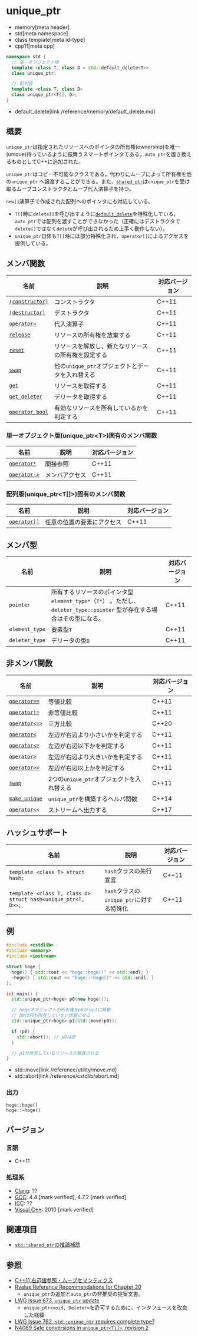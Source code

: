 # unique_ptr
* memory[meta header]
* std[meta namespace]
* class template[meta id-type]
* cpp11[meta cpp]

```cpp
namespace std {
  // 単一オブジェクト版
  template <class T, class D = std::default_delete<T>>
  class unique_ptr;

  // 配列版
  template <class T, class D>
  class unique_ptr<T[], D>;
}
```
* default_delete[link /reference/memory/default_delete.md]

## 概要
`unique_ptr`は指定されたリソースへのポインタの所有権(ownership)を唯一(unique)持っているように振舞うスマートポインタである。`auto_ptr`を置き換えるものとしてC++に追加された。

`unique_ptr`はコピー不可能なクラスである。代わりにムーブによって所有権を他の`unique_ptr` へ譲渡することができる。また、[`shared_ptr`](/reference/memory/shared_ptr.md)は`unique_ptr`を受け取るムーブコンストラクタとムーブ代入演算子を持つ。

`new[]`演算子で作成された配列へのポインタにも対応している。

- `T[]`時に`delete[]`を呼び出すように[`default_delete`](/reference/memory/default_delete.md)を特殊化している。`auto_ptr`では配列を渡すことができなかった（正確にはデストラクタで`delete[]`ではなく`delete`が呼び出されるため上手く動作しない）。
- `unique_ptr`自体も`T[]`時には部分特殊化され、`operator[]`によるアクセスを提供している。


## メンバ関数

| 名前 | 説明 | 対応バージョン |
|-----------------------------------------------|--------------------------------------------------|-------|
| [`(constructor)`](unique_ptr/op_constructor.md) | コンストラクタ                               | C++11 |
| [`(destructor)`](unique_ptr/op_destructor.md) | デストラクタ                                   | C++11 |
| [`operator=`](unique_ptr/op_assign.md)      | 代入演算子                                       | C++11 |
| [`release`](unique_ptr/release.md)          | リソースの所有権を放棄する                       | C++11 |
| [`reset`](unique_ptr/reset.md)              | リソースを解放し、新たなリソースの所有権を設定する | C++11 |
| [`swap`](unique_ptr/swap.md)                | 他の`unique_ptr`オブジェクトとデータを入れ替える | C++11 |
| [`get`](unique_ptr/get.md)                  | リソースを取得する                               | C++11 |
| [`get_deleter`](unique_ptr/get_deleter.md)  | デリータを取得する                               | C++11 |
| [`operator bool`](unique_ptr/op_bool.md)    | 有効なリソースを所有しているかを判定する         | C++11 |


### 単一オブジェクト版(unique_ptr&lt;T&gt;)固有のメンバ関数

| 名前 | 説明 | 対応バージョン |
|------------------------------------------|----------------|-------|
| [`operator*`](unique_ptr/op_deref.md)  | 間接参照       | C++11 |
| [`operator->`](unique_ptr/op_arrow.md) | メンバアクセス | C++11 |


### 配列版(unique_ptr&lt;T[]&gt;)固有のメンバ関数

| 名前 | 説明 | 対応バージョン |
|---------------------------------------|----------------------------|-------|
| [`operator[]`](unique_ptr/op_at.md) | 任意の位置の要素にアクセス | C++11 |


## メンバ型

| 名前 | 説明 | 対応バージョン |
|----------------|---------------------------------|-------|
| `pointer`      | 所有するリソースのポインタ型`element_type*`（`T*`） 。ただし、`deleter_type::pointer` 型が存在する場合はその型になる。 | C++11 |
| `element_type` | 要素型`T` | C++11 |
| `deleter_type` | デリータの型`D` | C++11 |


## 非メンバ関数

| 名前 | 説明 | 対応バージョン |
|------------------------------------------------|-------------------------------------------|-------|
| [`operator==`](unique_ptr/op_equal.md)         | 等値比較                                  | C++11 |
| [`operator!=`](unique_ptr/op_not_equal.md)     | 非等値比較                                | C++11 |
| [`operator<=>`](unique_ptr/op_compare_3way.md) | 三方比較                                  | C++20 |
| [`operator<`](unique_ptr/op_less.md)           | 左辺が右辺より小さいかを判定する          | C++11 |
| [`operator<=`](unique_ptr/op_less_equal.md)    | 左辺が右辺以下かを判定する                | C++11 |
| [`operator>`](unique_ptr/op_greater.md)        | 左辺が右辺より大きいかを判定する          | C++11 |
| [`operator>=`](unique_ptr/op_greater_equal.md) | 左辺が右辺以上かを判定する                | C++11 |
| [`swap`](unique_ptr/swap_free.md)              | 2つの`unique_ptr`オブジェクトを入れ替える | C++11 |
| [`make_unique`](make_unique.md)                | `unique_ptr`を構築するヘルパ関数          | C++14 |
| [`operator<<`](unique_ptr/op_ostream.md)       | ストリームへ出力する                      | C++17 |

## ハッシュサポート

| 名前 | 説明 | 対応バージョン |
|--------------------------------------------------------------|------------------------------------------|-------|
| `template <class T> struct hash;`                            | `hash`クラスの先行宣言                   | C++11 |
| `template <class T, class D> struct hash<unique_ptr<T, D>>;` | `hash`クラスの`unique_ptr`に対する特殊化 | C++11 |


## 例
```cpp example
#include <cstdlib>
#include <memory>
#include <iostream>

struct hoge {
  hoge() { std::cout << "hoge::hoge()" << std::endl; }
  ~hoge() { std::cout << "hoge::~hoge()" << std::endl; }
};

int main() {
  std::unique_ptr<hoge> p0(new hoge());

  // hogeオブジェクトの所有権をp0からp1に移動
  // p0は何も所有していない状態になる
  std::unique_ptr<hoge> p1(std::move(p0));

  if (p0) {
    std::abort(); // p0は空
  }

  // p1が所有しているリソースが解放される
}
```
* std::move[link /reference/utility/move.md]
* std::abort[link /reference/cstdlib/abort.md]

### 出力
```
hoge::hoge()
hoge::~hoge()
```

## バージョン
### 言語
- C++11

### 処理系
- [Clang](/implementation.md#clang): ??
- [GCC](/implementation.md#gcc): 4.4 [mark verified], 4.7.2 [mark verified]
- [ICC](/implementation.md#icc): ??
- [Visual C++](/implementation.md#visual_cpp): 2010 [mark verified]


## 関連項目

- [`std::shared_ptr`の推論補助](/reference/memory/shared_ptr/op_deduction_guide.md)


## 参照
- [C++11 右辺値参照・ムーブセマンティクス](/lang/cpp11/rvalue_ref_and_move_semantics.md)
- [Rvalue Reference Recommendations for Chapter 20](http://www.open-std.org/jtc1/sc22/wg21/docs/papers/2005/n1856.html)
    - `unique_ptr`の追加と`auto_ptr`の非推奨の提案文書。
- [LWG Issue 673. `unique_ptr` update](http://www.open-std.org/jtc1/sc22/wg21/docs/lwg-defects.html#673)
    - `unique_ptr<void, Deleter>`を許可するために、インタフェースを改良した経緯
- [LWG Issue 762. `std::unique_ptr` requires complete type?](http://www.open-std.org/jtc1/sc22/wg21/docs/lwg-defects.html#762)
- [N4089 Safe conversions in `unique_ptr<T[]>`, revision 2](http://www.open-std.org/jtc1/sc22/wg21/docs/papers/2014/n4089.pdf)

